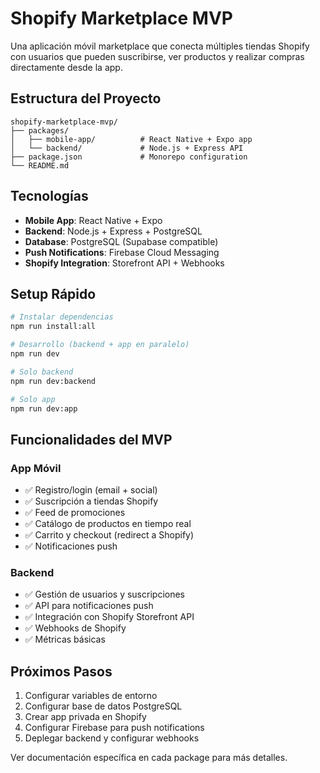 # Shopify Marketplace MVP

Una aplicación móvil marketplace que conecta múltiples tiendas Shopify con usuarios que pueden suscribirse, ver productos y realizar compras directamente desde la app.

## Estructura del Proyecto

```
shopify-marketplace-mvp/
├── packages/
│   ├── mobile-app/          # React Native + Expo app
│   └── backend/             # Node.js + Express API
├── package.json             # Monorepo configuration
└── README.md
```

## Tecnologías

- **Mobile App**: React Native + Expo
- **Backend**: Node.js + Express + PostgreSQL
- **Database**: PostgreSQL (Supabase compatible)
- **Push Notifications**: Firebase Cloud Messaging
- **Shopify Integration**: Storefront API + Webhooks

## Setup Rápido

```bash
# Instalar dependencias
npm run install:all

# Desarrollo (backend + app en paralelo)
npm run dev

# Solo backend
npm run dev:backend

# Solo app
npm run dev:app
```

## Funcionalidades del MVP

### App Móvil
- ✅ Registro/login (email + social)
- ✅ Suscripción a tiendas Shopify
- ✅ Feed de promociones
- ✅ Catálogo de productos en tiempo real
- ✅ Carrito y checkout (redirect a Shopify)
- ✅ Notificaciones push

### Backend
- ✅ Gestión de usuarios y suscripciones
- ✅ API para notificaciones push
- ✅ Integración con Shopify Storefront API
- ✅ Webhooks de Shopify
- ✅ Métricas básicas

## Próximos Pasos

1. Configurar variables de entorno
2. Configurar base de datos PostgreSQL
3. Crear app privada en Shopify
4. Configurar Firebase para push notifications
5. Deplegar backend y configurar webhooks

Ver documentación específica en cada package para más detalles.